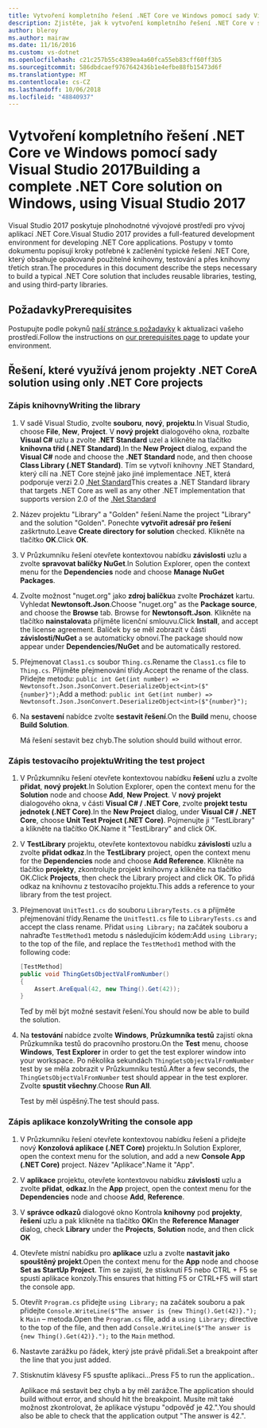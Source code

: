 ```yaml
---
title: Vytvoření kompletního řešení .NET Core ve Windows pomocí sady Visual Studio 2017
description: Zjistěte, jak k vytvoření kompletního řešení .NET Core v sadě Visual Studio 2017 na Windows.
author: bleroy
ms.author: mairaw
ms.date: 11/16/2016
ms.custom: vs-dotnet
ms.openlocfilehash: c21c257b55c4389ea4a60fca55eb83cff60ff3b5
ms.sourcegitcommit: 586dbdcaef9767642436b1e4efbe88fb15473d6f
ms.translationtype: MT
ms.contentlocale: cs-CZ
ms.lasthandoff: 10/06/2018
ms.locfileid: "48840937"
---
```

# <a name="building-a-complete-net-core-solution-on-windows-using-visual-studio-2017"></a><span data-ttu-id="627d7-103">Vytvoření kompletního řešení .NET Core ve Windows pomocí sady Visual Studio 2017</span><span class="sxs-lookup"><span data-stu-id="627d7-103">Building a complete .NET Core solution on Windows, using Visual Studio 2017</span></span>

<span data-ttu-id="627d7-104">Visual Studio 2017 poskytuje plnohodnotné vývojové prostředí pro vývoj aplikací .NET Core.</span><span class="sxs-lookup"><span data-stu-id="627d7-104">Visual Studio 2017 provides a full-featured development environment for developing .NET Core applications.</span></span> <span data-ttu-id="627d7-105">Postupy v tomto dokumentu popisují kroky potřebné k začlenění typické řešení .NET Core, který obsahuje opakovaně použitelné knihovny, testování a přes knihovny třetích stran.</span><span class="sxs-lookup"><span data-stu-id="627d7-105">The procedures in this document describe the steps necessary to build a typical .NET Core solution that includes reusable libraries, testing, and using third-party libraries.</span></span> 

## <a name="prerequisites"></a><span data-ttu-id="627d7-106">Požadavky</span><span class="sxs-lookup"><span data-stu-id="627d7-106">Prerequisites</span></span>

<span data-ttu-id="627d7-107">Postupujte podle pokynů [naší stránce s požadavky](../windows-prerequisites.md) k aktualizaci vašeho prostředí.</span><span class="sxs-lookup"><span data-stu-id="627d7-107">Follow the instructions on [our prerequisites page](../windows-prerequisites.md) to update your environment.</span></span>

## <a name="a-solution-using-only-net-core-projects"></a><span data-ttu-id="627d7-108">Řešení, které využívá jenom projekty .NET Core</span><span class="sxs-lookup"><span data-stu-id="627d7-108">A solution using only .NET Core projects</span></span>

### <a name="writing-the-library"></a><span data-ttu-id="627d7-109">Zápis knihovny</span><span class="sxs-lookup"><span data-stu-id="627d7-109">Writing the library</span></span>

1. <span data-ttu-id="627d7-110">V sadě Visual Studio, zvolte **souboru**, **nový**, **projektu**.</span><span class="sxs-lookup"><span data-stu-id="627d7-110">In Visual Studio, choose **File**, **New**, **Project**.</span></span> <span data-ttu-id="627d7-111">V **nový projekt** dialogového okna, rozbalte **Visual C#** uzlu a zvolte **.NET Standard** uzel a klikněte na tlačítko **knihovna tříd (.NET Standard)**.</span><span class="sxs-lookup"><span data-stu-id="627d7-111">In the **New Project** dialog, expand the **Visual C#** node and choose the **.NET Standard** node, and then choose **Class Library (.NET Standard)**.</span></span> <span data-ttu-id="627d7-112">Tím se vytvoří knihovny .NET Standard, který cílí na .NET Core stejně jako jiné implementace .NET, která podporuje verzi 2.0 [.Net Standard](https://docs.microsoft.com/en-us/dotnet/standard/net-standard)</span><span class="sxs-lookup"><span data-stu-id="627d7-112">This creates a .NET Standard library that targets .NET Core as well as any other .NET implementation that supports version 2.0 of the [.Net Standard](https://docs.microsoft.com/en-us/dotnet/standard/net-standard)</span></span>

2. <span data-ttu-id="627d7-113">Název projektu "Library" a "Golden" řešení.</span><span class="sxs-lookup"><span data-stu-id="627d7-113">Name the project "Library" and the solution "Golden".</span></span> <span data-ttu-id="627d7-114">Ponechte **vytvořit adresář pro řešení** zaškrtnuto.</span><span class="sxs-lookup"><span data-stu-id="627d7-114">Leave **Create directory for solution** checked.</span></span> <span data-ttu-id="627d7-115">Klikněte na tlačítko **OK**.</span><span class="sxs-lookup"><span data-stu-id="627d7-115">Click **OK**.</span></span>

3. <span data-ttu-id="627d7-116">V Průzkumníku řešení otevřete kontextovou nabídku **závislosti** uzlu a zvolte **spravovat balíčky NuGet**.</span><span class="sxs-lookup"><span data-stu-id="627d7-116">In Solution Explorer, open the context menu for the **Dependencies** node and choose **Manage NuGet Packages**.</span></span>

4. <span data-ttu-id="627d7-117">Zvolte možnost "nuget.org" jako **zdroj balíčku**a zvolte **Procházet** kartu. Vyhledat **Newtonsoft.Json**.</span><span class="sxs-lookup"><span data-stu-id="627d7-117">Choose "nuget.org" as the **Package source**, and choose the **Browse** tab. Browse for **Newtonsoft.Json**.</span></span> <span data-ttu-id="627d7-118">Klikněte na tlačítko **nainstalovat**a přijměte licenční smlouvu.</span><span class="sxs-lookup"><span data-stu-id="627d7-118">Click **Install**, and accept the license agreement.</span></span> <span data-ttu-id="627d7-119">Balíček by se měl zobrazit v části **závislosti/NuGet** a se automaticky obnoví.</span><span class="sxs-lookup"><span data-stu-id="627d7-119">The package should now appear under **Dependencies/NuGet** and be automatically restored.</span></span>

5. <span data-ttu-id="627d7-120">Přejmenovat `Class1.cs` soubor `Thing.cs`.</span><span class="sxs-lookup"><span data-stu-id="627d7-120">Rename the `Class1.cs` file to `Thing.cs`.</span></span> <span data-ttu-id="627d7-121">Přijměte přejmenování třídy.</span><span class="sxs-lookup"><span data-stu-id="627d7-121">Accept the rename of the class.</span></span> <span data-ttu-id="627d7-122">Přidejte metodu: `public int Get(int number) => Newtonsoft.Json.JsonConvert.DeserializeObject<int>($"{number}");`</span><span class="sxs-lookup"><span data-stu-id="627d7-122">Add a method: `public int Get(int number) => Newtonsoft.Json.JsonConvert.DeserializeObject<int>($"{number}");`</span></span>

7. <span data-ttu-id="627d7-123">Na **sestavení** nabídce zvolte **sestavit řešení**.</span><span class="sxs-lookup"><span data-stu-id="627d7-123">On the **Build** menu, choose **Build Solution**.</span></span>

   <span data-ttu-id="627d7-124">Má řešení sestavit bez chyb.</span><span class="sxs-lookup"><span data-stu-id="627d7-124">The solution should build without error.</span></span>

### <a name="writing-the-test-project"></a><span data-ttu-id="627d7-125">Zápis testovacího projektu</span><span class="sxs-lookup"><span data-stu-id="627d7-125">Writing the test project</span></span>

1. <span data-ttu-id="627d7-126">V Průzkumníku řešení otevřete kontextovou nabídku **řešení** uzlu a zvolte **přidat**, **nový projekt**.</span><span class="sxs-lookup"><span data-stu-id="627d7-126">In Solution Explorer, open the context menu for the **Solution** node and choose **Add**, **New Project**.</span></span> <span data-ttu-id="627d7-127">V **nový projekt** dialogového okna, v části **Visual C# / .NET Core**, zvolte **projekt testu jednotek (.NET Core)**.</span><span class="sxs-lookup"><span data-stu-id="627d7-127">In the **New Project** dialog, under **Visual C# / .NET Core**, choose **Unit Test Project (.NET Core)**.</span></span> <span data-ttu-id="627d7-128">Pojmenujte ji "TestLibrary" a klikněte na tlačítko OK.</span><span class="sxs-lookup"><span data-stu-id="627d7-128">Name it "TestLibrary" and click OK.</span></span> 

2. <span data-ttu-id="627d7-129">V **TestLibrary** projektu, otevřete kontextovou nabídku **závislosti** uzlu a zvolte **přidat odkaz**.</span><span class="sxs-lookup"><span data-stu-id="627d7-129">In the **TestLibrary** project, open the context menu for the **Dependencies** node and choose **Add Reference**.</span></span> <span data-ttu-id="627d7-130">Klikněte na tlačítko **projekty**, zkontrolujte projekt knihovny a klikněte na tlačítko OK.</span><span class="sxs-lookup"><span data-stu-id="627d7-130">Click **Projects**, then check the Library project and click OK.</span></span> <span data-ttu-id="627d7-131">To přidá odkaz na knihovnu z testovacího projektu.</span><span class="sxs-lookup"><span data-stu-id="627d7-131">This adds a reference to your library from the test project.</span></span>

3. <span data-ttu-id="627d7-132">Přejmenovat `UnitTest1.cs` do souboru `LibraryTests.cs` a přijměte přejmenování třídy.</span><span class="sxs-lookup"><span data-stu-id="627d7-132">Rename the `UnitTest1.cs` file to `LibraryTests.cs` and accept the class rename.</span></span> <span data-ttu-id="627d7-133">Přidat `using Library;` na začátek souboru a nahraďte `TestMethod1` metodu s následujícím kódem:</span><span class="sxs-lookup"><span data-stu-id="627d7-133">Add `using Library;` to the top of the file, and replace the `TestMethod1` method with the following code:</span></span>
    ```csharp
    [TestMethod]
    public void ThingGetsObjectValFromNumber()
    {
        Assert.AreEqual(42, new Thing().Get(42));
    }
    ```

   <span data-ttu-id="627d7-134">Teď by měl být možné sestavit řešení.</span><span class="sxs-lookup"><span data-stu-id="627d7-134">You should now be able to build the solution.</span></span> 
   
4. <span data-ttu-id="627d7-135">Na **testování** nabídce zvolte **Windows**, **Průzkumníka testů** zajistí okna Průzkumníka testů do pracovního prostoru.</span><span class="sxs-lookup"><span data-stu-id="627d7-135">On the **Test** menu, choose **Windows**, **Test Explorer** in order to get the test explorer window into your workspace.</span></span> <span data-ttu-id="627d7-136">Po několika sekundách `ThingGetsObjectValFromNumber` test by se měla zobrazit v Průzkumníku testů.</span><span class="sxs-lookup"><span data-stu-id="627d7-136">After a few seconds, the `ThingGetsObjectValFromNumber` test should appear in the test explorer.</span></span> <span data-ttu-id="627d7-137">Zvolte **spustit všechny**.</span><span class="sxs-lookup"><span data-stu-id="627d7-137">Choose **Run All**.</span></span>
   
   <span data-ttu-id="627d7-138">Test by měl úspěšný.</span><span class="sxs-lookup"><span data-stu-id="627d7-138">The test should pass.</span></span>

### <a name="writing-the-console-app"></a><span data-ttu-id="627d7-139">Zápis aplikace konzoly</span><span class="sxs-lookup"><span data-stu-id="627d7-139">Writing the console app</span></span>

1. <span data-ttu-id="627d7-140">V Průzkumníku řešení otevřete kontextovou nabídku řešení a přidejte nový **Konzolová aplikace (.NET Core)** projektu.</span><span class="sxs-lookup"><span data-stu-id="627d7-140">In Solution Explorer, open the context menu for the solution, and add a new **Console App (.NET Core)** project.</span></span> <span data-ttu-id="627d7-141">Název "Aplikace".</span><span class="sxs-lookup"><span data-stu-id="627d7-141">Name it "App".</span></span>

2. <span data-ttu-id="627d7-142">V **aplikace** projektu, otevřete kontextovou nabídku **závislosti** uzlu a zvolte **přidat**, **odkaz**.</span><span class="sxs-lookup"><span data-stu-id="627d7-142">In the **App** project, open the context menu for the **Dependencies** node and choose **Add**,  **Reference**.</span></span> 

3. <span data-ttu-id="627d7-143">V **správce odkazů** dialogové okno Kontrola **knihovny** pod **projekty**, **řešení** uzlu a pak klikněte na tlačítko **OK**</span><span class="sxs-lookup"><span data-stu-id="627d7-143">In the **Reference Manager** dialog, check **Library** under the **Projects**, **Solution** node, and then click **OK**</span></span>

6. <span data-ttu-id="627d7-144">Otevřete místní nabídku pro **aplikace** uzlu a zvolte **nastavit jako spouštěný projekt**.</span><span class="sxs-lookup"><span data-stu-id="627d7-144">Open the context menu for the **App** node and choose **Set as StartUp Project**.</span></span> <span data-ttu-id="627d7-145">Tím se zajistí, že stisknutí F5 nebo CTRL + F5 se spustí aplikace konzoly.</span><span class="sxs-lookup"><span data-stu-id="627d7-145">This ensures that hitting F5 or CTRL+F5 will start the console app.</span></span>

7. <span data-ttu-id="627d7-146">Otevřít `Program.cs` přidejte `using Library;` na začátek souboru a pak přidejte `Console.WriteLine($"The answer is {new Thing().Get(42)}.");` k `Main` – metoda.</span><span class="sxs-lookup"><span data-stu-id="627d7-146">Open the `Program.cs` file, add a `using Library;` directive to the top of the file, and then add `Console.WriteLine($"The answer is {new Thing().Get(42)}.");` to the `Main` method.</span></span>

8. <span data-ttu-id="627d7-147">Nastavte zarážku po řádek, který jste právě přidali.</span><span class="sxs-lookup"><span data-stu-id="627d7-147">Set a breakpoint after the line that you just added.</span></span>

9. <span data-ttu-id="627d7-148">Stisknutím klávesy F5 spusťte aplikaci...</span><span class="sxs-lookup"><span data-stu-id="627d7-148">Press F5 to run the application..</span></span>

   <span data-ttu-id="627d7-149">Aplikace má sestavit bez chyb a by měl zarážce.</span><span class="sxs-lookup"><span data-stu-id="627d7-149">The application should build without error, and should hit the breakpoint.</span></span> <span data-ttu-id="627d7-150">Musíte mít také možnost zkontrolovat, že aplikace výstupu "odpověď je 42.".</span><span class="sxs-lookup"><span data-stu-id="627d7-150">You should also be able to check that the application output "The answer is 42.".</span></span>
